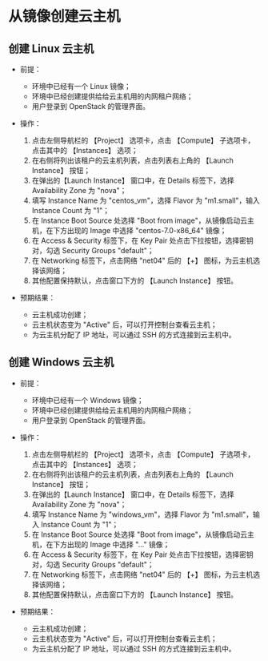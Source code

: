 # 从镜像创建云主机

## 创建 Linux 云主机

* 前提：

  * 环境中已经有一个 Linux 镜像；
  * 环境中已经创建提供给给云主机用的内网租户网络；
  * 用户登录到 OpenStack 的管理界面。

* 操作：

  1. 点击左侧导航栏的 【Project】 选项卡，点击 【Compute】 子选项卡，点击其中的 【Instances】 选项；
  1. 在右侧将列出该租户的云主机列表，点击列表右上角的 【Launch Instance】 按钮；
  1. 在弹出的【Launch Instance】 窗口中，在 Details 标签下，选择 Availability Zone 为 "nova"；
  1. 填写 Instance Name 为 "centos_vm"，选择 Flavor 为 "m1.small"，输入 Instance Count 为 "1"；
  1. 在 Instance Boot Source 处选择 "Boot from image"，从镜像启动云主机，在下方出现的 Image 中选择 "centos-7.0-x86_64" 镜像；
  1. 在 Access & Security 标签下，在 Key Pair 处点击下拉按钮，选择密钥对，勾选 Security Groups "default"；
  1. 在 Networking 标签下，点击网络 "net04" 后的 【+】 图标，为云主机选择该网络；
  1. 其他配置保持默认，点击窗口下方的 【Launch Instance】 按钮。

* 预期结果：

  * 云主机成功创建；
  * 云主机状态变为 "Active" 后，可以打开控制台查看云主机；
  * 为云主机分配了 IP 地址，可以通过 SSH 的方式连接到云主机中。

## 创建 Windows 云主机

* 前提：

  * 环境中已经有一个 Windows 镜像；
  * 环境中已经创建提供给给云主机用的内网租户网络；
  * 用户登录到 OpenStack 的管理界面。

* 操作：

  1. 点击左侧导航栏的 【Project】 选项卡，点击 【Compute】 子选项卡，点击其中的 【Instances】 选项；
  1. 在右侧将列出该租户的云主机列表，点击列表右上角的 【Launch Instance】 按钮；
  1. 在弹出的【Launch Instance】 窗口中，在 Details 标签下，选择 Availability Zone 为 "nova"；
  1. 填写 Instance Name 为 "windows_vm"，选择 Flavor 为 "m1.small"，输入 Instance Count 为 "1"；
  1. 在 Instance Boot Source 处选择 "Boot from image"，从镜像启动云主机，在下方出现的 Image 中选择 "..." 镜像；
  1. 在 Access & Security 标签下，在 Key Pair 处点击下拉按钮，选择密钥对，勾选 Security Groups "default"；
  1. 在 Networking 标签下，点击网络 "net04" 后的 【+】 图标，为云主机选择该网络；
  1. 其他配置保持默认，点击窗口下方的 【Launch Instance】 按钮。

* 预期结果：

  * 云主机成功创建；
  * 云主机状态变为 "Active" 后，可以打开控制台查看云主机；
  * 为云主机分配了 IP 地址，可以通过 SSH 的方式连接到云主机中。

